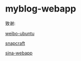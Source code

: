 # myblog-webapp

致谢:

[weibo-ubuntu](http://weibo.com/p/1006061278359237)

[snapcraft](http://snapcraft.io/)

[sina-webapp](https://github.com/liu-xiao-guo/sina-webapp)